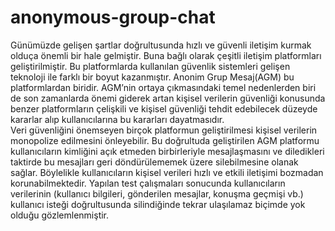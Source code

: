 # anonymous-group-chat
Günümüzde gelişen şartlar doğrultusunda hızlı ve güvenli iletişim kurmak olduça önemli bir hale gelmiştir. 
Buna bağlı olarak çeşitli iletişim platformları geliştirilmiştir. 
Bu platformlarda kullanılan güvenlik sistemleri gelişen teknoloji ile farklı bir boyut kazanmıştır. Anonim Grup Mesaj(AGM) bu platformlardan biridir. 
AGM’nin ortaya çıkmasındaki temel nedenlerden biri de son zamanlarda önemi giderek artan kişisel verilerin güvenliği konusunda benzer platformların çelişkili ve kişisel güvenliği tehdit edebilecek düzeyde kararlar alıp kullanıcılarına bu kararları dayatmasıdır.	
Veri güvenliğini önemseyen birçok platformun geliştirilmesi kişisel verilerin monopolize edilmesini önleyebilir. Bu doğrultuda geliştirilen AGM platformu kullanıcıların kimliğini açık etmeden birbirleriyle mesajlaşmasını ve diledikleri taktirde bu mesajları geri döndürülememek üzere silebilmesine olanak sağlar.
Böylelikle kullanıcıların kişisel verileri hızlı ve etkili iletişimi bozmadan korunabilmektedir.
Yapılan test çalışmaları sonucunda kullanıcıların verilerinin (kullanıcı bilgileri, gönderilen mesajlar, konuşma geçmişi vb.) kullanıcı isteği doğrultusunda silindiğinde tekrar ulaşılamaz biçimde yok olduğu gözlemlenmiştir. 
